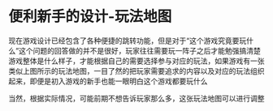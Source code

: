 # 便利新手的设计-玩法地图

现在游戏设计已经包含了各种便捷的跳转功能，但是对于“这个游戏究竟要玩什么”这个问题的回答做的并不是很好，玩家往往需要玩一阵子之后才能勉强搞清楚游戏整体是什么样子，才能根据自己的需要选择参与对应的玩法，如果游戏有一张类似上图所示的玩法地图，一目了然的把玩家需要追求的内容以及对应的玩法组织起来，即便是初入游戏的新手也能一眼明白这个游戏都要玩什么

当然，根据实际情况，可能前期不想告诉玩家那么多，这张玩法地图可以进行调整
